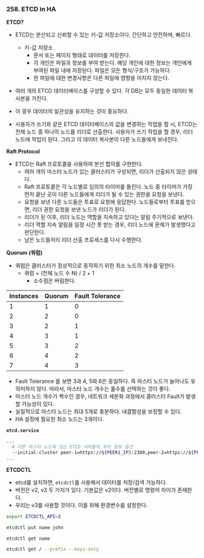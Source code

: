 ### 258. ETCD in HA
**ETCD?**
- ETCD는 분산되고 신뢰할 수 있는 키-값 저장소이다. 간단하고 안전하며, 빠르다.
	- 키-값 저장소
		- 문서 또는 페이지 형태로 데이터를 저장한다.
		- 각 개인은 파일과 정보를 부여 받는다. 해당 개인에 대한 정보는 개인에게 부여된 파일 내에 저장된다. 파일은 모든 형식/구조가 가능하다.
		- 한 파일에 대한 변경사항은 다른 파일에 영향을 미치지 않는다.

- 여러 개의 ETCD 데이터베이스를 구성할 수 있다. 각 DB는 모두 동일한 데이터 복사본을 가진다.
- 이 경우 데이터의 일관성을 유지하는 것이 중요하다.
- 사용자가 쓰기와 같은 ETCD 데이터베이스의 값을 변경하는 작업을 할 시, ETCD는 전체 노드 중 하나의 노드를 리더로 선출한다. 사용자가 쓰기 작업을 할 경우, 리더 노드에 작업이 된다. 그리고 이 데이터 복사본이 다른 노드들에게 보내진다.

**Raft Protocol**
- ETCD는 Raft 프로토콜을 사용하여 분산 합의를 구현한다.
	- 여러 개의 마스터 노드가 있는 클러스터가 구성되면, 리더가 선출되지 않은 상태다.
	- Raft 프로토콜은 각 노드별로 임의의 타이머를 돌린다. 노드 중 타이머가 가장 먼저 끝난 곳이 다른 노드들에게 리더가 될 수 있는 권한을 요청을 보낸다.
	- 요청을 보낸 다른 노드들은 투표로 요청에 응답한다. 노드들로부터 투표를 받으면, 리더 권한 요청을 보낸 노드가 리더가 된다.
	- 리더가 된 이후, 리더 노드는 역할을 지속하고 있다는 알림 주기적으로 보낸다.
	- 리더 역할 지속 알림을 일정 시간 못 받는 경우, 리더 노드에 문제가 발생했다고 판단한다.
	- 남은 노드들끼리 리더 선출 프로세스를 다시 수행한다.

**Quorum (쿼럼)** 
- 쿼럼은 클러스터가 정상적으로 동작하기 위한 최소 노드의 개수를 말한다.
	- 쿼럼 = (전체 노드 수 N) / 2 + 1
		- 소수점은 버림한다. 

| Instances | Quorum | Fault Tolerance |
| --------- | ------ | --------------- |
| 1         | 1      | 0               |
| 2         | 2      | 0               |
| 3         | 2      | 1               |
| 4         | 3      | 1               |
| 5         | 3      | 2               |
| 6         | 4      | 2               |
| 7         | 4      | 3               |
- Fault Tolerance 를 보면 3과 4, 5와 6은 동일하다. 즉 마스터 노드가 늘어나도 유의미하지 않다. 따라서, 마스터 노드 개수는 홀수를 선택하는 것이 좋다.
- 마스터 노드 개수가 짝수인 경우, 네트워크 세분화 과정에서 클러스터 Fault가 발생할 가능성이 있다.
- 실질적으로 마스터 노드는 최대 5개로 충분하다. 내결함성을 보장할 수 있다.
- HA 설정에 필요한 최소 노드는 3개이다.

**`etcd.service`**
```bash
...
  # 다른 마스터 노드에 있는 ETCD 서버들의 위치 정보 옵션
  --initial-cluster peer-1=https://${PEER1_IP}:2380,peer-2=https://${PEER2_IP}:2380
...
```


**ETCDCTL**
- etcd를 설치하면, `etcdctl`를 사용해서 데이터를 저장/검색 가능하다.
- 버전은 v2, v3 두 가지가 있다. 기본값은 v2이다. 버전별로 명령어 차이가 존재한다.
- 우리는 v3를 사용할 것이다. 이를 위해 환경변수를 설정한다.
```bash
export ETCDCTL_API=3

etcdctl put name john

etcdctl get name

etcdctl get / --prefix --keys-only
```